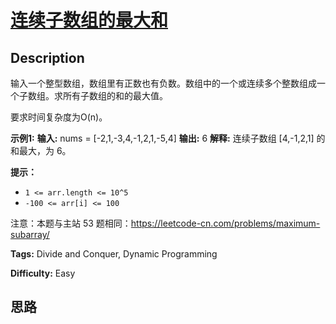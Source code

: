# [连续子数组的最大和][title]

## Description

输入一个整型数组，数组里有正数也有负数。数组中的一个或连续多个整数组成一个子数组。求所有子数组的和的最大值。

要求时间复杂度为O(n)。



**示例1:**
            **输入:** nums = [-2,1,-3,4,-1,2,1,-5,4]    **输出:** 6    **解释:**  连续子数组 [4,-1,2,1] 的和最大，为 6。



**提示：**

  * `1 <= arr.length <= 10^5`
  * `-100 <= arr[i] <= 100`

注意：本题与主站 53 题相同：<https://leetcode-cn.com/problems/maximum-subarray/>




**Tags:** Divide and Conquer, Dynamic Programming

**Difficulty:** Easy

## 思路

[title]: https://leetcode-cn.com/problems/lian-xu-zi-shu-zu-de-zui-da-he-lcof
